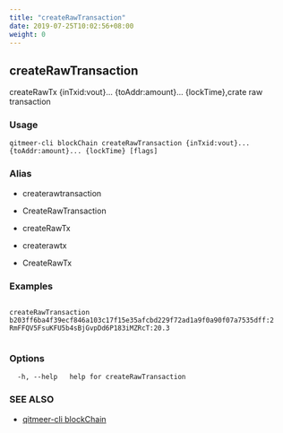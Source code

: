 ```yaml
---
title: "createRawTransaction"
date: 2019-07-25T10:02:56+08:00
weight: 0
---
```


## createRawTransaction

createRawTx {inTxid:vout}... {toAddr:amount}... {lockTime},crate raw transaction

### Usage

```
qitmeer-cli blockChain createRawTransaction {inTxid:vout}... {toAddr:amount}... {lockTime} [flags]
```



### Alias

- createrawtransaction

- CreateRawTransaction

- createRawTx

- createrawtx

- CreateRawTx

### Examples

```

createRawTransaction b203ff6ba4f39ecf846a103c17f15e35afcbd229f72ad1a9f0a90f07a7535dff:2 RmFFQV5FsuKFU5b4sBjGvpDd6P183iMZRcT:20.3
	
```

### Options

```
  -h, --help   help for createRawTransaction
```

### SEE ALSO

* [qitmeer-cli blockChain](/en/reference/qitmeer-cli/blockchain/)	 

